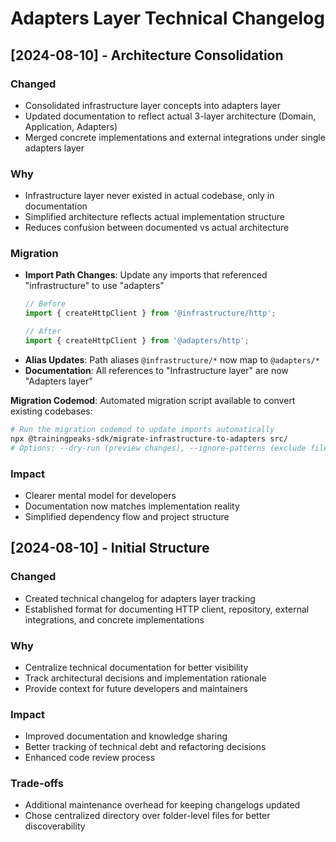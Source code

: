 # Adapters Layer Technical Changelog

## [2024-08-10] - Architecture Consolidation

### Changed
- Consolidated infrastructure layer concepts into adapters layer
- Updated documentation to reflect actual 3-layer architecture (Domain, Application, Adapters)
- Merged concrete implementations and external integrations under single adapters layer

### Why
- Infrastructure layer never existed in actual codebase, only in documentation
- Simplified architecture reflects actual implementation structure
- Reduces confusion between documented vs actual architecture

### Migration
- **Import Path Changes**: Update any imports that referenced "infrastructure" to use "adapters"
  ```typescript
  // Before
  import { createHttpClient } from '@infrastructure/http';
  
  // After  
  import { createHttpClient } from '@adapters/http';
  ```
- **Alias Updates**: Path aliases `@infrastructure/*` now map to `@adapters/*`
- **Documentation**: All references to "Infrastructure layer" are now "Adapters layer"

**Migration Codemod**: Automated migration script available to convert existing codebases:
```bash
# Run the migration codemod to update imports automatically
npx @trainingpeaks-sdk/migrate-infrastructure-to-adapters src/
# Options: --dry-run (preview changes), --ignore-patterns (exclude files)
```

### Impact
- Clearer mental model for developers
- Documentation now matches implementation reality
- Simplified dependency flow and project structure

## [2024-08-10] - Initial Structure

### Changed
- Created technical changelog for adapters layer tracking
- Established format for documenting HTTP client, repository, external integrations, and concrete implementations

### Why
- Centralize technical documentation for better visibility
- Track architectural decisions and implementation rationale
- Provide context for future developers and maintainers

### Impact
- Improved documentation and knowledge sharing
- Better tracking of technical debt and refactoring decisions
- Enhanced code review process

### Trade-offs
- Additional maintenance overhead for keeping changelogs updated
- Chose centralized directory over folder-level files for better discoverability